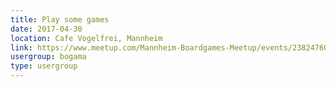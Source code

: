 ```yaml
---
title: Play some games
date: 2017-04-30
location: Cafe Vogelfrei, Mannheim
link: https://www.meetup.com/Mannheim-Boardgames-Meetup/events/238247606/
usergroup: bogama
type: usergroup
---
```

